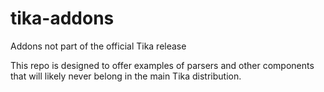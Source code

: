 # tika-addons
Addons not part of the official Tika release
 
This repo is designed to offer examples of parsers and other components 
that will likely never belong in the main Tika distribution.
